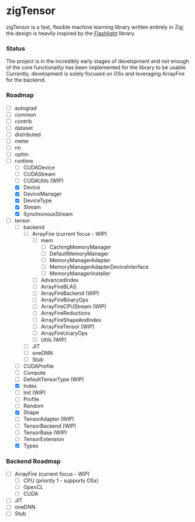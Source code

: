 # zigTensor

zigTensor is a fast, flexible machine learning library written entirely in Zig;
the design is heavily inspired by the [Flashlight](https://github.com/flashlight/flashlight)
library.

### Status

The project is in the incredibly early stages of development and not enough of the core
functionality has been implemented for the library to be usable. Currently, development
is solely focused on OSx and leveraging ArrayFire for the backend.

### Roadmap

- [ ] autograd
- [ ] common
- [ ] contrib
- [ ] dataset
- [ ] distributed
- [ ] meter
- [ ] nn
- [ ] optim
- [ ] runtime
  - [ ] CUDADevice
  - [ ] CUDAStream
  - [ ] CUDAUtils (WIP)
  - [x] Device
  - [x] DeviceManager
  - [x] DeviceType
  - [x] Stream
  - [x] SynchronousStream
- [ ] tensor
  - [ ] backend
    - [ ] ArrayFire (current focus - WIP)
      - [ ] mem
        - [ ] CachingMemoryManager
        - [ ] DefaultMemoryManager
        - [ ] MemoryManagerAdapter
        - [ ] MemoryManagerAdapterDeviceInterface
        - [ ] MemoryManagerInstaller
      - [ ] AdvancedIndex
      - [ ] ArrayFireBLAS
      - [ ] ArrayFireBackend (WIP)
      - [ ] ArrayFireBinaryOps
      - [ ] ArrayFireCPUStream (WIP)
      - [ ] ArrayFireReductions
      - [ ] ArrayFireShapeAndIndex
      - [ ] ArrayFireTensor (WIP)
      - [ ] ArrayFireUnaryOps
      - [ ] Utils (WIP)
    - [ ] JIT
    - [ ] oneDNN
    - [ ] Stub
  - [ ] CUDAProfile
  - [ ] Compute
  - [ ] DefaultTensorType (WIP)
  - [x] Index
  - [ ] Init (WIP)
  - [ ] Profile
  - [ ] Random
  - [x] Shape
  - [ ] TensorAdapter (WIP)
  - [ ] TensorBackend (WIP)
  - [ ] TensorBase (WIP)
  - [ ] TensorExtension
  - [x] Types

### Backend Roadmap

- [ ] ArrayFire (current focus - WIP)
  - [ ] CPU (priority 1 - supports OSx)
  - [ ] OpenCL
  - [ ] CUDA
- [ ] JIT
- [ ] oneDNN
- [ ] Stub
